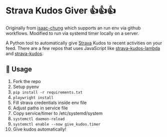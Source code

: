 # Strava Kudos Giver 👍👍👍

Originally from [isaac-chung](https://github.com/isaac-chung/strava-kudos) which supports an run env via github workflows. Modified to run via systemd timer locally on a server.

A Python tool to automatically give [Strava](https://www.strava.com) Kudos to recent activities on your feed. There are a few repos that uses JavaScript like [strava-kudos-lambda](https://github.com/mjad-org/strava-kudos-lambda) and [strava-kudos](https://github.com/rnvo/strava-kudos).


## 🏃 Usage
1. Fork the repo
2. Setup pyenv
3. `pip install -r requirements.txt`
4. `playwright install`
5. Fill strava credentials inside env file
6. Adjust paths in service file
7. Copy service/timer to /etc/systemd/system
8. `systemctl daemon-reload`
9. `systemctl enable --now give_kudos.timer`
10. Give kudos automatically!
